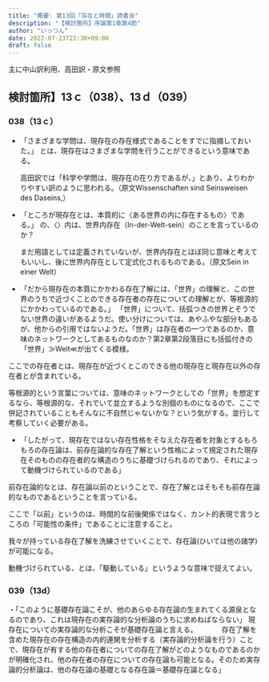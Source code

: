 ```yaml
---
title: "概要: 第13回「存在と時間」読書会"
description: "【検討箇所】序論第1章第4節"
author: "いっつん"
date: 2022-07-23T22:30+09:00
draft: false
---
```


主に中山訳利用、高田訳・原文参照

検討箇所】13ｃ（038）、13ｄ（039） 
----

### 038（13ｃ） 

* 「さまざまな学問は、現存在の存在様式であることをすでに指摘しておいた。」 とは、現存在はさまざまな学問を行うことができるという意味である。 
 
    高田訳では「科学や学問は、現存在の在り方であるが、」とあり、よりわかりやすい訳のように思われる。（原文Wissenschaften sind Seinsweisen des Daseins,） 
* 「ところが現存在とは、本質的に〈ある世界の内に存在するもの〉である。」 の、〈〉内は、世界内存在（In-der-Welt-sein）のことを言っているのか？ 

    まだ用語としては定義されていないが、世界内存在とほぼ同じ意味と考えてもいいし、後に世界内存在として定式化されるものである。（原文Sein in einer Welt） 

* 「だから現存在の本質にかかわる存在了解には、「世界」の理解と、この世界のうちで近づくことのできる存在者の存在についての理解とが、等根源的にかかわっているのである。」 
    「世界」について、括弧つきの世界とそうでない世界の違いがあるようだ。使い分けについては、あやふやな部分もあるが、他からの引用ではないようだ。「世界」は存在者の一つであるのか、意味のネットワークとしてあるものなのか？第2章第2段落目にも括弧付きの「世界」≫Welt≪が出てくる模様。 

ここでの存在者とは、現存在が近づくとこのできる他の現存在と現存在以外の存在者とが含まれている。 

等根源的という言葉については、意味のネットワークとしての「世界」を想定するなら、等根源的な、それでいて並立するような別個のものになるので、ここで併記されていることもそんなに不自然じゃないかな？という気がする。並行して考察していく必要がある。 

* 「したがって、現存在ではない存在性格をそなえた存在者を対象とするもろもろの存在論は、前存在論的な存在了解という性格によって規定された現存在そのものの存在者的な構造のうちに基礎づけられるのであり、それによって動機づけられているのである」 

前存在論的なとは、存在論以前のということで、存在了解とはそもそも前存在論的なものであるということを言っている。

ここで「以前」というのは、時間的な前後関係ではなく、カント的表現で言うところの「可能性の条件」であることに注意すること。

我々が持っている存在了解を洗練させていくことで、存在論(ひいては他の諸学)が可能になる。

動機づけられている、とは、「駆動している」というような意味で捉えてよい。 

### 039（13d） 

・「このように基礎存在論こそが、他のあらゆる存在論の生まれてくる源泉となるのであり、これは現存在の実存論的な分析論のうちに求めねばならない」 
    現存在についての実存論的な分析こそが基礎存在論と言える。　　　　存在了解を含めた現存在の存在構造の内的連関を分析する（実存論的分析論を行う）ことで、現存在が有する他の存在者についての存在了解がどのようなものであるのかが明確化され、他の存在者の存在についての存在論も可能となる。そのため実存論的分析論は、他の存在論の基礎となる存在論＝基礎存在論となる」